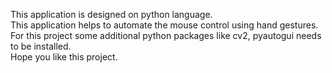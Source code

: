 This application is designed on python language.<br>This application helps to automate the mouse control using hand gestures.
For this project some additional python packages like cv2, pyautogui needs to be installed.
<br>Hope you like this project.

